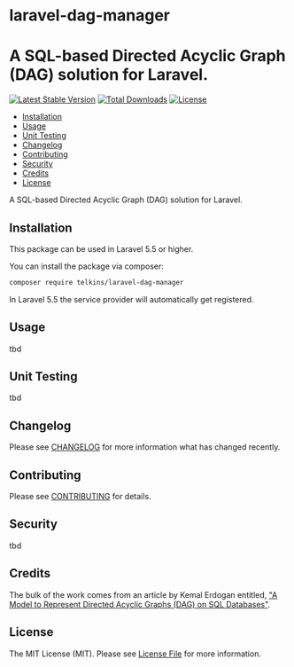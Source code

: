 # laravel-dag-manager




# A SQL-based Directed Acyclic Graph (DAG) solution for Laravel.

[![Latest Stable Version](https://poser.pugx.org/telkins/laravel-dag-manager/v/stable)](https://packagist.org/packages/telkins/laravel-dag-manager)
[![Total Downloads](https://poser.pugx.org/telkins/laravel-dag-manager/downloads)](https://packagist.org/packages/telkins/laravel-dag-manager)
[![License](https://poser.pugx.org/telkins/laravel-dag-manager/license)](https://packagist.org/packages/telkins/laravel-dag-manager)

* [Installation](#installation)
* [Usage](#usage)
* [Unit Testing](#unit-testing)
* [Changelog](#changelog)
* [Contributing](#contributing)
* [Security](#security)
* [Credits](#credits)
* [License](#license)

A SQL-based Directed Acyclic Graph (DAG) solution for Laravel.

## Installation

This package can be used in Laravel 5.5 or higher.

You can install the package via composer:

``` bash
composer require telkins/laravel-dag-manager
```

In Laravel 5.5 the service provider will automatically get registered.

## Usage

tbd

## Unit Testing

tbd

## Changelog

Please see [CHANGELOG](CHANGELOG.md) for more information what has changed recently.

## Contributing

Please see [CONTRIBUTING](CONTRIBUTING.md) for details.

## Security

tbd

## Credits

The bulk of the work comes from an article by Kemal Erdogan entitled, ["A Model to Represent Directed Acyclic Graphs (DAG) on SQL Databases"](https://www.codeproject.com/Articles/22824/A-Model-to-Represent-Directed-Acyclic-Graphs-DAG-o).

## License

The MIT License (MIT). Please see [License File](LICENSE) for more information.
